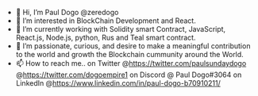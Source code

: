 - 👋 Hi, I’m Paul Dogo @zeredogo
- 👀 I’m interested in BlockChain Development and React.                                                               
- 🌱 I’m currently working with Solidity smart Contract, JavaScript, React.js, Node.js, python, Rus and Teal smart contract.
- 💞️ I’m passionate, curious, and desire to make a meaningful contribution to the world and growth the Blockchain cummunity around the World.
- 📫 How to reach me.. on Twitter @https://twitter.com/paulsundaydogo @https://twitter.com/dogoempire1 
     on Discord @ Paul Dogo#3064 on LinkedIn @https://www.linkedin.com/in/paul-dogo-b70910211/

<!---
zeredogo/zeredogo is a ✨ special ✨ repository because its `README.md` (this file) appears on your GitHub profile.
You can click the Preview link to take a look at your changes.
--->

